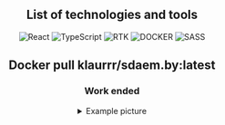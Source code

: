 <section align="center">

## List of technologies and tools

<section align="center">

![React](https://img.shields.io/badge/react-%2320232a.svg?style=for-the-badge&logo=react&logoColor=%2361DAFB) ![TypeScript](https://img.shields.io/badge/typescript-%23007ACC.svg?style=for-the-badge&logo=typescript&logoColor=white) ![RTK](https://img.shields.io/badge/Redux_Tool_Kit-29293e?style=for-the-badge&logo=Redux&logoColor=764ABC) ![DOCKER](https://img.shields.io/badge/docker-%23007ACC.svg?style=for-the-badge&logo=docker&logoColor=white) ![SASS](https://img.shields.io/badge/SASS-hotpink.svg?style=for-the-badge&logo=SASS&logoColor=white)

</section>

## Docker pull klaurrr/sdaem.by:latest

### Work ended

<details>
  <summary>Example picture</summary>
<img src="./src/assets/images/forReadMe.jpg" alt="homepage">
</details>
